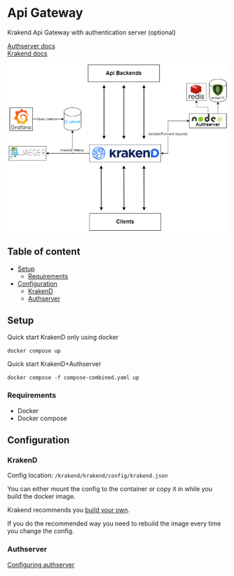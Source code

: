# Api Gateway <!-- omit in toc -->

Krakend Api Gateway with authentication server (optional)

[Authserver docs](https://github.com/andreas-levander/node-authserver)  
[Krakend docs](https://www.krakend.io/docs/overview/)

![Api-gateway diagram](docs/diagram/api-gateway-diagram.png)

## Table of content <!-- omit in toc -->

- [Setup](#setup)
  - [Requirements](#requirements)
- [Configuration](#configuration)
  - [KrakenD](#krakend)
  - [Authserver](#authserver)

## Setup

Quick start KrakenD only using docker

```
docker compose up
```

Quick start KrakenD+Authserver

```
docker compose -f compose-combined.yaml up
```

### Requirements

- Docker
- Docker compose

## Configuration

### KrakenD

Config location: `/krakend/krakend/config/krakend.json`

You can either mount the config to the container or copy it in while you build the docker image.

Krakend recommends you [build your own](https://www.krakend.io/docs/deploying/docker/).

If you do the recommended way you need to rebuild the image every time you change the config.

### Authserver

[Configuring authserver](https://github.com/andreas-levander/node-authserver#configuration)
